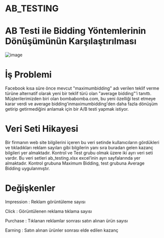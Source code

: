 # AB_TESTING
# AB Testi ile Bidding Yöntemlerinin Dönüşümünün Karşılaştırılması

![image](https://github.com/furkansukan/AB_TESTING/assets/115731123/5ff93404-302d-4116-be8f-047fec426d92)


# İş Problemi

Facebook kısa süre önce mevcut "maximumbidding" adı verilen
teklif verme türüne alternatif olarak yeni bir teklif türü olan
"average bidding"’i tanıttı.
Müşterilerimizden biri olan bombabomba.com, bu yeni özelliği test
etmeye karar verdi ve average bidding'inmaximumbidding'den
daha fazla dönüşüm getirip getirmediğini anlamak için bir A/B
testi yapmak istiyor.

# Veri Seti Hikayesi

Bir firmanın web site bilgilerini içeren bu veri setinde kullanıcıların gördükleri ve tıkladıkları reklam sayıları gibi bilgilerin yanı sıra
buradan gelen kazanç bilgileri yer almaktadır. Kontrol ve Test grubu olmak üzere iki ayrı veri seti vardır. Bu veri setleri
ab_testing.xlsx excel’inin ayrı sayfalarında yer almaktadır. Kontrol grubuna Maximum Bidding, test grubuna Average
Bidding uygulanmıştır.

# Değişkenler

Impression : Reklam görüntüleme sayısı

Click : Görüntülenen reklama tıklama sayısı

Purchase : Tıklanan reklamlar sonrası satın alınan ürün sayısı

Earning : Satın alınan ürünler sonrası elde edilen kazanç

